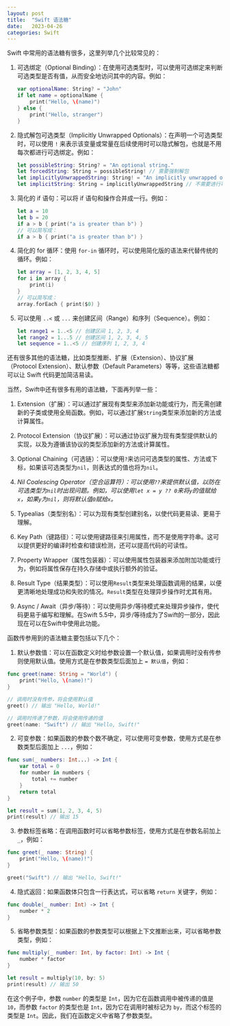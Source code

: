```yaml
---
layout: post
title:  "Swift 语法糖"
date:   2023-04-26
categories: Swift
---
```



Swift 中常用的语法糖有很多，这里列举几个比较常见的：

1. 可选绑定（Optional Binding）：在使用可选类型时，可以使用可选绑定来判断可选类型是否有值，从而安全地访问其中的内容。例如：

   ```swift
   var optionalName: String? = "John"
   if let name = optionalName {
       print("Hello, \(name)")
   } else {
       print("Hello, stranger")
   }
   ```

2. 隐式解包可选类型（Implicitly Unwrapped Optionals）：在声明一个可选类型时，可以使用 `!` 来表示该变量或常量在后续使用时可以隐式解包，也就是不用每次都进行可选绑定。例如：

   ```swift
   let possibleString: String? = "An optional string."
   let forcedString: String = possibleString! // 需要强制解包
   let implicitlyUnwrappedString: String! = "An implicitly unwrapped optional string."
   let implicitString: String = implicitlyUnwrappedString // 不需要进行可选绑定
   ```

3. 简化的 if 语句：可以将 if 语句和操作合并成一行。例如：

   ```swift
   let a = 10
   let b = 20
   if a > b { print("a is greater than b") }
   // 可以简写成：
   if a > b { print("a is greater than b") }
   ```

4. 简化的 for 循环：使用 `for-in` 循环时，可以使用简化版的语法来代替传统的循环。例如：

   ```swift
   let array = [1, 2, 3, 4, 5]
   for i in array {
       print(i)
   }
   // 可以简写成：
   array.forEach { print($0) }
   ```

5. 可以使用 `..<` 或 `...` 来创建区间（Range）和序列（Sequence）。例如：

   ```swift
   let range1 = 1..<5 // 创建区间 1, 2, 3, 4
   let range2 = 1...5 // 创建区间 1, 2, 3, 4, 5
   let sequence = 1..<5 // 创建序列 1, 2, 3, 4
   ```

还有很多其他的语法糖，比如类型推断、扩展（Extension）、协议扩展（Protocol Extension）、默认参数（Default Parameters）等等，这些语法糖都可以让 Swift 代码更加简洁易读。

当然，Swift中还有很多有用的语法糖，下面再列举一些：

1. Extension（扩展）：可以通过扩展现有类型来添加新功能或行为，而无需创建新的子类或使用全局函数。例如，可以通过扩展`String`类型来添加新的方法或计算属性。

2. Protocol Extension（协议扩展）：可以通过协议扩展为现有类型提供默认的实现，以及为遵循该协议的类型添加新的方法或计算属性。

3. Optional Chaining（可选链）：可以使用`?`来访问可选类型的属性、方法或下标，如果该可选类型为`nil`，则表达式的值也将为`nil`。

4. *Nil Coalescing Operator（空合运算符）：可以使用`??`来提供默认值，以防在可选类型为`nil`时出现问题。例如，可以使用`let x = y ?? 0`来将`y`的值赋给`x`，如果`y`为`nil`，则将默认值`0`赋给`x`。*

5. Typealias（类型别名）：可以为现有类型创建别名，以使代码更易读、更易于理解。

6. Key Path（键路径）：可以使用键路径来引用属性，而不是使用字符串。这可以提供更好的编译时检查和错误检测，还可以提高代码的可读性。

7. Property Wrapper（属性包装器）：可以使用属性包装器来添加附加功能或行为，例如将属性保存在持久存储中或执行额外的验证。

8. Result Type（结果类型）：可以使用`Result`类型来处理函数调用的结果，以便更清晰地处理成功和失败的情况。`Result`类型在处理异步操作时尤其有用。

9. Async / Await（异步/等待）：可以使用异步/等待模式来处理异步操作，使代码更易于编写和理解。在Swift 5.5中，异步/等待成为了Swift的一部分，因此现在可以在Swift中使用此功能。



函数传参用到的语法糖主要包括以下几个：

1. 默认参数值：可以在函数定义时给参数设置一个默认值，如果调用时没有传参则使用默认值。使用方式是在参数类型后面加上 `= 默认值`，例如：

```swift
func greet(name: String = "World") {
    print("Hello, \(name)!")
}

// 调用时没有传参，将会使用默认值
greet() // 输出 "Hello, World!"

// 调用时传递了参数，将会使用传递的值
greet(name: "Swift") // 输出 "Hello, Swift!"
```

2. 可变参数：如果函数的参数个数不确定，可以使用可变参数，使用方式是在参数类型后面加上 `...`，例如：

```swift
func sum(_ numbers: Int...) -> Int {
    var total = 0
    for number in numbers {
        total += number
    }
    return total
}

let result = sum(1, 2, 3, 4, 5)
print(result) // 输出 15
```

3. 参数标签省略：在调用函数时可以省略参数标签，使用方式是在参数名前加上 `_`，例如：

```swift
func greet(_ name: String) {
    print("Hello, \(name)!")
}

greet("Swift") // 输出 "Hello, Swift!"
```

4. 隐式返回：如果函数体只包含一行表达式，可以省略 `return` 关键字，例如：

```swift
func double(_ number: Int) -> Int {
    number * 2
}
```

5. 省略参数类型：如果函数的参数类型可以根据上下文推断出来，可以省略参数类型，例如：

```swift
func multiply(_ number: Int, by factor: Int) -> Int {
    number * factor
}

let result = multiply(10, by: 5)
print(result) // 输出 50
```

在这个例子中，参数 `number` 的类型是 `Int`，因为它在函数调用中被传递的值是 `10`，而参数 `factor` 的类型也是 `Int`，因为它在调用时被标记为 `by`，而这个标签的类型是 `Int`。因此，我们在函数定义中省略了参数类型。


